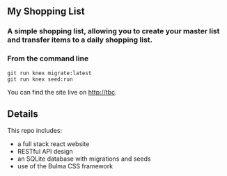 ## My Shopping List 

### A simple shopping list, allowing you to create your master list and transfer items to a daily shopping list. 

### From the command line

```
git run knex migrate:latest
git run knex seed:run
```

You can find the site live on [http://tbc](http://tbc).

## Details

This repo includes:

* a full stack react website
* RESTful API design
* an SQLite database with migrations and seeds
* use of the Bulma CSS framework

